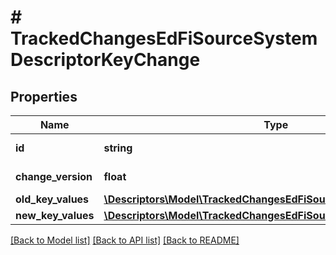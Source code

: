 # # TrackedChangesEdFiSourceSystemDescriptorKeyChange

## Properties

Name | Type | Description | Notes
------------ | ------------- | ------------- | -------------
**id** | **string** | Resource identifier | [optional]
**change_version** | **float** | Change version | [optional]
**old_key_values** | [**\Descriptors\Model\TrackedChangesEdFiSourceSystemDescriptorKey**](TrackedChangesEdFiSourceSystemDescriptorKey.md) |  | [optional]
**new_key_values** | [**\Descriptors\Model\TrackedChangesEdFiSourceSystemDescriptorKey**](TrackedChangesEdFiSourceSystemDescriptorKey.md) |  | [optional]

[[Back to Model list]](../../README.md#models) [[Back to API list]](../../README.md#endpoints) [[Back to README]](../../README.md)
